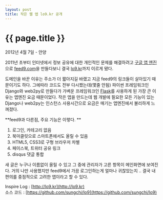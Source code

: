 ```yaml
---
layout: post
title: 작은 웹 앱 lo9.kr 공개 
---
```


{{ page.title }}
================

<p class="meta">2012년 4월 7일 - 안양</p>

2011년 초부터 인터넷에서 정보 공유에 대한 개인적인 문제를 해결하려고 [구글 앱 엔진](https://developers.google.com/appengine/?hl=ko)으로 [feed9.com](http://www.feed9.com)을 만들다보니 결국 [lo9.kr](http://lo9.kr)까지 이르게 됐다. 

도메인을 바꾼 이유는 주소가 더 짧아지길 바랬고 지금 feed9의 링크들이 살아있기 때문이기도 하다. 그에따라 코드도 전부 다시짰는데(몇줄 안됨) 파이썬 프레임워크인 Django와 web2py로 만들다가 가벼운 프레임워크인 [Flask](http://flask.pocoo.org/)를 사용하게 된 가장 큰 이유는 앱엔진 요금 때문이었다. 작은 앱을 만드는데 웹 개발에 필요한 모든 기능이 있는 Django나 web2py는 인스턴스 사용시간으로 요금은 매기는 앱엔진에서 불리하게 느껴졌다. 

**feed9과 다른점, 주요 기능은 이렇다. **

1. 로그인, 카테고리 없음 
2. 북마클릿으로 스마트폰에서도 올릴 수 있음 
3. HTML5, CSS3로 구형 브라우저 차별
4. 페이스북, 트위터 공유 링크
5. disqus 댓글 통합

새 글은 누구나 이름없이 올릴 수 있고 그 중에 관리자가 고른 항목이 메인화면에 보여진다. 거의 나만 사용했지만 feed9에서 가끔 로그인하는게 얼마나 귀찮았는지 .. 결국 내 편의를 중점적으로 고려한 앱이라고 할 수 있다. 

Inspire Log : [http://lo9.kr](http://lo9.kr) <br />
소스 코드 : [https://github.com/sungchi/lo9](https://github.com/sungchi/lo9)

<script async class="speakerdeck-embed" data-id="508cd615213ae0000201f2af" data-ratio="1.3333333333333333" src="//speakerdeck.com/assets/embed.js"></script>